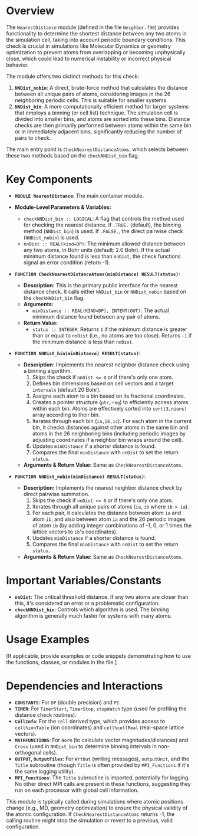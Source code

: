 # Overview

The `NearestDistance` module (defined in the file `Neighbor.f90`) provides functionality to determine the shortest distance between any two atoms in the simulation cell, taking into account periodic boundary conditions. This check is crucial in simulations like Molecular Dynamics or geometry optimization to prevent atoms from overlapping or becoming unphysically close, which could lead to numerical instability or incorrect physical behavior.

The module offers two distinct methods for this check:
1.  **`NNDist_nobin`**: A direct, brute-force method that calculates the distance between all unique pairs of atoms, considering images in the 26 neighboring periodic cells. This is suitable for smaller systems.
2.  **`NNDist_bin`**: A more computationally efficient method for larger systems that employs a binning (or cell list) technique. The simulation cell is divided into smaller bins, and atoms are sorted into these bins. Distance checks are then primarily performed between atoms within the same bin or in immediately adjacent bins, significantly reducing the number of pairs to check.

The main entry point is `CheckNearestDistanceAtoms`, which selects between these two methods based on the `checkNNDist_bin` flag.

# Key Components

- **`MODULE NearestDistance`**: The main container module.

- **Module-Level Parameters & Variables:**
    - `checkNNDist_bin :: LOGICAL`: A flag that controls the method used for checking the nearest distance. If `.TRUE.` (default), the binning method (`NNDist_bin`) is used. If `.FALSE.`, the direct pairwise check (`NNDist_nobin`) is used.
    - `nnDist :: REAL(kind=DP)`: The minimum allowed distance between any two atoms, in Bohr units (default: 2.0 Bohr). If the actual minimum distance found is less than `nnDist`, the check functions signal an error condition (return -1).

- **`FUNCTION CheckNearestDistanceAtoms(minDistance) RESULT(status)`**:
  - **Description:** This is the primary public interface for the nearest distance check. It calls either `NNDist_bin` or `NNDist_nobin` based on the `checkNNDist_bin` flag.
  - **Arguments:**
    - `minDistance :: REAL(KIND=DP), INTENT(OUT)`: The actual minimum distance found between any pair of atoms.
  - **Return Value:**
    - `status :: INTEGER`: Returns `1` if the minimum distance is greater than or equal to `nnDist` (i.e., no atoms are too close). Returns `-1` if the minimum distance is less than `nnDist`.

- **`FUNCTION NNDist_bin(minDistance) RESULT(status)`**:
  - **Description:** Implements the nearest neighbor distance check using a binning algorithm.
    1.  Skips the check if `nnDist <= 0` or if there's only one atom.
    2.  Defines bin dimensions based on cell vectors and a target `intervalx` (default 20 Bohr).
    3.  Assigns each atom to a bin based on its fractional coordinates.
    4.  Creates a pointer structure (`ptr`, `reg`) to efficiently access atoms within each bin. Atoms are effectively sorted into `sort(3,nions)` array according to their bin.
    5.  Iterates through each bin (`ia,ib,ic`). For each atom in the current bin, it checks distances against other atoms in the same bin and atoms in the 26 neighboring bins (including periodic images by adjusting coordinates if a neighbor bin wraps around the cell).
    6.  Updates `minDistance` if a shorter distance is found.
    7.  Compares the final `minDistance` with `nnDist` to set the return `status`.
  - **Arguments & Return Value:** Same as `CheckNearestDistanceAtoms`.

- **`FUNCTION NNDist_nobin(minDistance) RESULT(status)`**:
  - **Description:** Implements the nearest neighbor distance check by direct pairwise summation.
    1.  Skips the check if `nnDist <= 0` or if there's only one atom.
    2.  Iterates through all unique pairs of atoms (`ia`, `ib` where `ib > ia`).
    3.  For each pair, it calculates the distance between atom `ia` and atom `ib`, and also between atom `ia` and the 26 periodic images of atom `ib` (by adding integer combinations of -1, 0, or 1 times the lattice vectors to `ib`'s coordinates).
    4.  Updates `minDistance` if a shorter distance is found.
    5.  Compares the final `minDistance` with `nnDist` to set the return `status`.
  - **Arguments & Return Value:** Same as `CheckNearestDistanceAtoms`.

# Important Variables/Constants

- **`nnDist`**: The critical threshold distance. If any two atoms are closer than this, it's considered an error or a problematic configuration.
- **`checkNNDist_bin`**: Controls which algorithm is used. The binning algorithm is generally much faster for systems with many atoms.

# Usage Examples

[If applicable, provide examples or code snippets demonstrating how to use the functions, classes, or modules in the file.]

# Dependencies and Interactions

- **`CONSTANTS`**: For `DP` (double precision) and `PI`.
- **`TIMER`**: For `TimerStart`, `TimerStop`, `stopWatch` type (used for profiling the distance check routines).
- **`CellInfo`**: For the `cell` derived type, which provides access to `cell%ionTable` (ion coordinates) and `cell%cellReal` (real-space lattice vectors).
- **`MATHFUNCTIONS`**: For `Norm` (to calculate vector magnitudes/distances) and `Cross` (used in `NNDist_bin` to determine binning intervals in non-orthogonal cells).
- **`OUTPUT`, `OutputFiles`**: For `WrtOut` (writing messages), `outputUnit`, and the `Title` subroutine (though `Title` is often provided by `MPI_Functions` if it's the same logging utility).
- **`MPI_Functions`**: The `Title` subroutine is imported, potentially for logging. No other direct MPI calls are present in these functions, suggesting they run on each processor with global cell information.

This module is typically called during simulations where atomic positions change (e.g., MD, geometry optimization) to ensure the physical validity of the atomic configuration. If `CheckNearestDistanceAtoms` returns -1, the calling routine might stop the simulation or revert to a previous, valid configuration.

